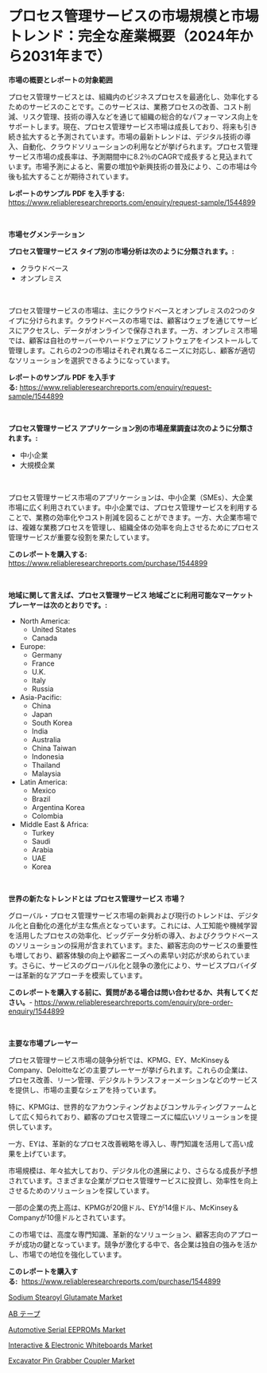 <p><h1>プロセス管理サービスの市場規模と市場トレンド：完全な産業概要（2024年から2031年まで）</h1></p><p><strong>市場の概要とレポートの対象範囲</strong></p>
<p><p>プロセス管理サービスとは、組織内のビジネスプロセスを最適化し、効率化するためのサービスのことです。このサービスは、業務プロセスの改善、コスト削減、リスク管理、技術の導入などを通じて組織の総合的なパフォーマンス向上をサポートします。現在、プロセス管理サービス市場は成長しており、将来も引き続き拡大すると予測されています。市場の最新トレンドは、デジタル技術の導入、自動化、クラウドソリューションの利用などが挙げられます。プロセス管理サービス市場の成長率は、予測期間中に8.2％のCAGRで成長すると見込まれています。市場予測によると、需要の増加や新興技術の普及により、この市場は今後も拡大することが期待されています。</p></p>
<p><strong>レポートのサンプル PDF を入手する:</strong> <a href="https://www.reliableresearchreports.com/enquiry/request-sample/1544899">https://www.reliableresearchreports.com/enquiry/request-sample/1544899</a></p>
<p>&nbsp;</p>
<p><strong>市場セグメンテーション</strong></p>
<p><strong>プロセス管理サービス タイプ別の市場分析は次のように分類されます。:</strong></p>
<p><ul><li>クラウドベース</li><li>オンプレミス</li></ul></p>
<p>&nbsp;</p>
<p><p>プロセス管理サービスの市場は、主にクラウドベースとオンプレミスの2つのタイプに分けられます。クラウドベースの市場では、顧客はウェブを通じてサービスにアクセスし、データがオンラインで保存されます。一方、オンプレミス市場では、顧客は自社のサーバーやハードウェアにソフトウェアをインストールして管理します。これらの2つの市場はそれぞれ異なるニーズに対応し、顧客が適切なソリューションを選択できるようになっています。</p></p>
<p><strong>レポートのサンプル PDF を入手する:</strong>&nbsp;<a href="https://www.reliableresearchreports.com/enquiry/request-sample/1544899">https://www.reliableresearchreports.com/enquiry/request-sample/1544899</a></p>
<p>&nbsp;</p>
<p><strong> プロセス管理サービス アプリケーション別の市場産業調査は次のように分類されます。:</strong></p>
<p><ul><li>中小企業</li><li>大規模企業</li></ul></p>
<p>&nbsp;</p>
<p><p>プロセス管理サービス市場のアプリケーションは、中小企業（SMEs）、大企業市場に広く利用されています。中小企業では、プロセス管理サービスを利用することで、業務の効率化やコスト削減を図ることができます。一方、大企業市場では、複雑な業務プロセスを管理し、組織全体の効率を向上させるためにプロセス管理サービスが重要な役割を果たしています。</p></p>
<p><strong>このレポートを購入する:</strong>&nbsp; <a href="https://www.reliableresearchreports.com/purchase/1544899">https://www.reliableresearchreports.com/purchase/1544899</a></p>
<p>&nbsp;</p>
<p><strong>地域に関して言えば、プロセス管理サービス 地域ごとに利用可能なマーケットプレーヤーは次のとおりです。:</strong></p>
<p><ul>
    <li>
        North America:
        <ul>
            <li>United States</li>
            <li>Canada</li>
        </ul>
    </li>
    <li>
        Europe:
        <ul>
            <li>Germany</li>
            <li>France</li>
            <li>U.K.</li>
            <li>Italy</li>
            <li>Russia</li>
        </ul>
    </li>
    <li>
        Asia-Pacific:
        <ul>
            <li>China</li>
            <li>Japan</li>
            <li>South Korea</li>
            <li>India</li>
            <li>Australia</li>
            <li>China Taiwan</li>
            <li>Indonesia</li>
            <li>Thailand</li>
            <li>Malaysia</li>
        </ul>
    </li>
    <li>
        Latin America:
        <ul>
            <li>Mexico</li>
            <li>Brazil</li>
            <li>Argentina Korea</li>
            <li>Colombia</li>
        </ul>
    </li>
    <li>
        Middle East & Africa:
        <ul>
            <li>Turkey</li>
            <li>Saudi</li>
            <li>Arabia</li>
            <li>UAE</li>
            <li>Korea</li>
        </ul>
    </li>
    </ul></p>
<p>&nbsp;</p>
<p><strong>世界の新たなトレンドとは プロセス管理サービス 市場？</strong></p>
<p><p>グローバル・プロセス管理サービス市場の新興および現行のトレンドは、デジタル化と自動化の進化が主な焦点となっています。これには、人工知能や機械学習を活用したプロセスの効率化、ビッグデータ分析の導入、およびクラウドベースのソリューションの採用が含まれています。また、顧客志向のサービスの重要性も増しており、顧客体験の向上や顧客ニーズへの素早い対応が求められています。さらに、サービスのグローバル化と競争の激化により、サービスプロバイダーは革新的なアプローチを模索しています。</p></p>
<p><strong>このレポートを購入する前に、質問がある場合は問い合わせるか、共有してください。</strong>- <a href="https://www.reliableresearchreports.com/enquiry/pre-order-enquiry/1544899">https://www.reliableresearchreports.com/enquiry/pre-order-enquiry/1544899</a></p>
<p>&nbsp;</p>
<p><strong>主要な市場プレーヤー</strong></p>
<p><p>プロセス管理サービス市場の競争分析では、KPMG、EY、McKinsey＆Company、Deloitteなどの主要プレーヤーが挙げられます。これらの企業は、プロセス改善、リーン管理、デジタルトランスフォーメーションなどのサービスを提供し、市場の主要なシェアを持っています。</p><p>特に、KPMGは、世界的なアカウンティングおよびコンサルティングファームとして広く知られており、顧客のプロセス管理ニーズに幅広いソリューションを提供しています。</p><p>一方、EYは、革新的なプロセス改善戦略を導入し、専門知識を活用して高い成果を上げています。</p><p>市場規模は、年々拡大しており、デジタル化の進展により、さらなる成長が予想されています。さまざまな企業がプロセス管理サービスに投資し、効率性を向上させるためのソリューションを探しています。</p><p>一部の企業の売上高は、KPMGが20億ドル、EYが14億ドル、McKinsey＆Companyが10億ドルとされています。</p><p>この市場では、高度な専門知識、革新的なソリューション、顧客志向のアプローチが成功の鍵となっています。競争が激化する中で、各企業は独自の強みを活かし、市場での地位を強化しています。</p></p>
<p><strong>このレポートを購入する:</strong>&nbsp;&nbsp;<a href="https://www.reliableresearchreports.com/purchase/1544899">https://www.reliableresearchreports.com/purchase/1544899</a></p>
<p><p><a href="https://zircon-bluebell-299.notion.site/Sodium-Stearoyl-Glutamate-Market-with-the-goal-of-estimating-the-market-size-and-future-growth-poten-66c499449a464d43ad8223116a4abff6">Sodium Stearoyl Glutamate Market</a></p><p><a href="https://github.com/NashBeahan2023/Market-Research-Report-List-1/blob/main/680963813780.md">AB テープ</a></p><p><a href="https://issuu.com/reportprime-2/docs/automotive-serial-eeproms-market-size-2030.pptx">Automotive Serial EEPROMs Market</a></p><p><a href="https://github.com/lylyparadise/Market-Research-Report-List-2/blob/main/interactive-electronic-whiteboards-market.md">Interactive & Electronic Whiteboards Market</a></p><p><a href="https://issuu.com/reportprime-2/docs/excavator-pin-grabber-coupler-market-size-2030.ppt">Excavator Pin Grabber Coupler Market</a></p></p>